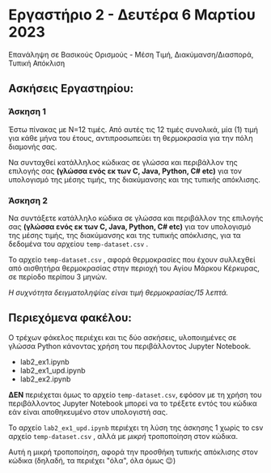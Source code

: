 # Εργαστήριο 2 - Δευτέρα 6 Μαρτίου 2023

Επανάληψη σε Βασικούς Ορισμούς - Μέση Τιμή, Διακύμανση/Διασπορά, Τυπική Απόκλιση

## Ασκήσεις Εργαστηρίου:

### Άσκηση 1

Έστω πίνακας με N=12 τιμές.
Από αυτές τις 12 τιμές συνολικά, μία (1) τιμή για κάθε μήνα του έτους, αντιπροσωπεύει τη θερμοκρασία
για την πόλη διαμονής σας.

Να συνταχθεί κατάλληλος κώδικας σε γλώσσα και περιβάλλον της επιλογής σας **(γλώσσα ενός εκ των C, Java, Python, C# etc)** για τον υπολογισμό της μέσης
τιμής, της διακύμανσης και της τυπικής απόκλισης.

### Άσκηση 2

Να συντάξετε κατάλληλο κώδικα σε γλώσσα και περιβάλλον της επιλογής σας **(γλώσσα ενός εκ των C, Java, Python, C# etc)** για τον υπολογισμό της μέσης τιμής,
της διακύμανσης και της τυπικής απόκλισης, για τα δεδομένα του αρχείου `temp-dataset.csv` .

Το αρχείο `temp-dataset.csv` , αφορά θερμοκρασίες που έχουν συλλεχθεί από αισθητήρα θερμοκρασίας στην περιοχή του Αγίου Μάρκου Κέρκυρας, σε περίοδο περίπου
3 μηνών.

*Η συχνότητα δειγματοληψίας είναι τιμή θερμοκρασίας/15 λεπτά.*

## Περιεχόμενα φακέλου:

Ο τρέχων φάκελος περιέχει και τις δύο ασκήσεις, υλοποιημένες σε γλώσσα Python κάνοντας χρήση του περιβάλλοντος Jupyter Notebook.

- lab2_ex1.ipynb
- lab2_ex1_upd.ipynb
- lab2_ex2.ipynb 

**ΔΕΝ** περιέχεται όμως το αρχείο `temp-dataset.csv`, εφόσον με τη χρήση του περιβάλλοντος Jupyter Notebook μπορεί να το τρέξετε εντός του κώδικα
εάν είναι αποθηκευμένο στον υπολογιστή σας.

Το αρχείο `lab2_ex1_upd.ipynb` περιέχει τη λύση της άσκησης 1 χωρίς το csv αρχείο `temp-dataset.csv` , αλλά με *μικρή* τροποποίηση στον κώδικα.

Αυτή η μικρή τροποποίηση, αφορά την προσθήκη τυπικής απόκλισης στον κώδικα (δηλαδή, τα περιέχει "όλα", όλα όμως 😉)
